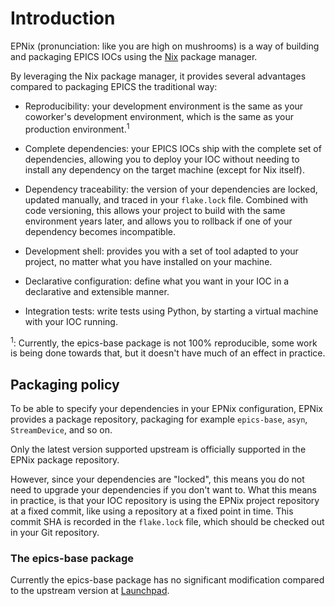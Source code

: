 # Introduction

EPNix (pronunciation: like you are high on mushrooms) is a way of building and
packaging EPICS IOCs using the [Nix] package manager.

By leveraging the Nix package manager, it provides several advantages compared
to packaging EPICS the traditional way:

- Reproducibility: your development environment is the same as your coworker's
  development environment, which is the same as your production
  environment.<sup>1</sup>

- Complete dependencies: your EPICS IOCs ship with the complete set of
  dependencies, allowing you to deploy your IOC without needing to install any
  dependency on the target machine (except for Nix itself).

- Dependency traceability: the version of your dependencies are locked, updated
  manually, and traced in your `flake.lock` file. Combined with code
  versioning, this allows your project to build with the same environment years
  later, and allows you to rollback if one of your dependency becomes
  incompatible.

- Development shell: provides you with a set of tool adapted to your project,
  no matter what you have installed on your machine.

- Declarative configuration: define what you want in your IOC in a declarative
  and extensible manner.

- Integration tests: write tests using Python, by starting a virtual machine
  with your IOC running.

<sup>1</sup>: Currently, the epics-base package is not 100% reproducible, some
work is being done towards that, but it doesn't have much of an effect in
practice.

[Nix]: <https://nixos.org/guides/how-nix-works.html>


## Packaging policy

To be able to specify your dependencies in your EPNix configuration, EPNix
provides a package repository, packaging for example `epics-base`, `asyn`,
`StreamDevice`, and so on.

Only the latest version supported upstream is officially supported in the EPNix
package repository.

However, since your dependencies are "locked", this means you do not need to
upgrade your dependencies if you don't want to. What this means in practice, is
that your IOC repository is using the EPNix project repository at a fixed
commit, like using a repository at a fixed point in time. This commit SHA is
recorded in the `flake.lock` file, which should be checked out in your Git
repository.


### The epics-base package

Currently the epics-base package has no significant modification compared to
the upstream version at [Launchpad][upstream].

[upstream]: <https://git.launchpad.net/epics-base>
